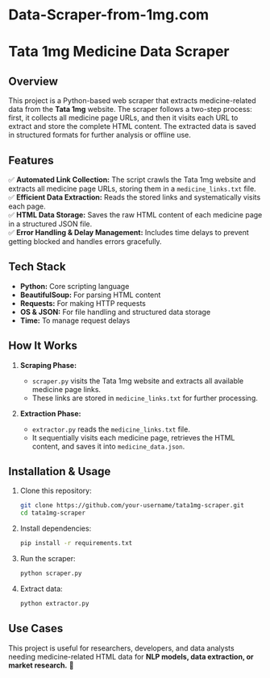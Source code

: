 # Data-Scraper-from-1mg.com

# Tata 1mg Medicine Data Scraper  

## Overview  
This project is a Python-based web scraper that extracts medicine-related data from the **Tata 1mg** website. The scraper follows a two-step process: first, it collects all medicine page URLs, and then it visits each URL to extract and store the complete HTML content. The extracted data is saved in structured formats for further analysis or offline use.  

## Features  
✅ **Automated Link Collection:** The script crawls the Tata 1mg website and extracts all medicine page URLs, storing them in a `medicine_links.txt` file.  
✅ **Efficient Data Extraction:** Reads the stored links and systematically visits each page.  
✅ **HTML Data Storage:** Saves the raw HTML content of each medicine page in a structured JSON file.  
✅ **Error Handling & Delay Management:** Includes time delays to prevent getting blocked and handles errors gracefully.  

## Tech Stack  
- **Python:** Core scripting language  
- **BeautifulSoup:** For parsing HTML content  
- **Requests:** For making HTTP requests  
- **OS & JSON:** For file handling and structured data storage  
- **Time:** To manage request delays  

## How It Works  
1. **Scraping Phase:**  
   - `scraper.py` visits the Tata 1mg website and extracts all available medicine page links.  
   - These links are stored in `medicine_links.txt` for further processing.  

2. **Extraction Phase:**  
   - `extractor.py` reads the `medicine_links.txt` file.  
   - It sequentially visits each medicine page, retrieves the HTML content, and saves it into `medicine_data.json`.  

## Installation & Usage  
1. Clone this repository:  
   ```bash
   git clone https://github.com/your-username/tata1mg-scraper.git
   cd tata1mg-scraper
   ```  
2. Install dependencies:  
   ```bash
   pip install -r requirements.txt
   ```  
3. Run the scraper:  
   ```bash
   python scraper.py
   ```  
4. Extract data:  
   ```bash
   python extractor.py
   ```  

## Use Cases  
This project is useful for researchers, developers, and data analysts needing medicine-related HTML data for **NLP models, data extraction, or market research.** 🚀
